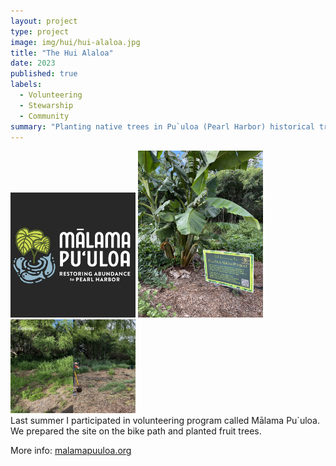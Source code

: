 ```yaml
---
layout: project
type: project
image: img/hui/hui-alaloa.jpg
title: "The Hui Alaloa"
date: 2023
published: true
labels:
  - Volunteering
  - Stewarship
  - Community
summary: "Planting native trees in Pu`uloa (Pearl Harbor) historical trail."
---
```


<div class="text-center p-4">
  <img width="200px" src="../img/hui/hui-alaloa.jpg" class="img-thumbnail" >
  <img width="200px" src="../img/hui/hui-alaloa-1.jpg" class="img-thumbnail" >
  <img width="200px" src="../img/hui/hui-alaloa-2.jpg" class="img-thumbnail" >
</div>
Last summer I participated in volunteering program called Mālama Pu`uloa.  
We prepared the site on the bike path and planted fruit trees.

More info: <a href="https://www.malamapuuloa.org/">malamapuuloa.org</a>
